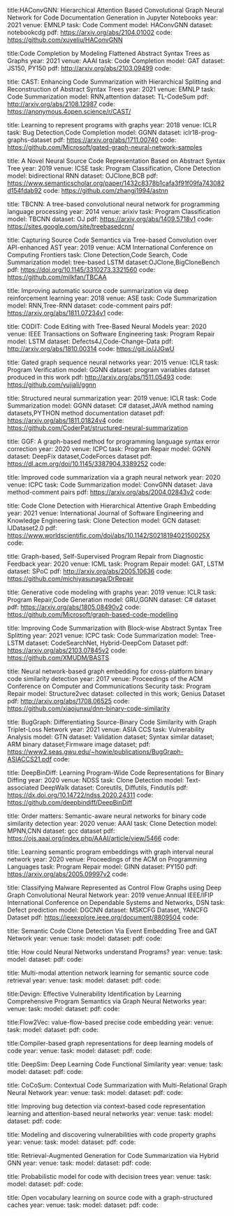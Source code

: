 title:HAConvGNN: Hierarchical Attention Based Convolutional Graph Neural Network for Code Documentation Generation in Jupyter Notebooks
year: 2021
venue: EMNLP
task: Code Comment
model: HAConvGNN
dataset: notebookcdg
pdf: https://arxiv.org/abs/2104.01002
code: https://github.com/xuyeliu/HAConvGNN

title:Code Completion by Modeling Flattened Abstract Syntax Trees as Graphs
year: 2021
venue: AAAI
task: Code Completion
model: GAT
dataset: JS150, PY150
pdf: http://arxiv.org/abs/2103.09499
code:

title: CAST: Enhancing Code Summarization with Hierarchical Splitting and Reconstruction of Abstract Syntax Trees
year: 2021
venue: EMNLP
task: Code Summarization
model: RNN,attention
dataset: TL-CodeSum
pdf: http://arxiv.org/abs/2108.12987
code: https://anonymous.4open.science/r/CAST/

title: Learning to represent programs with graphs
year: 2018
venue: ICLR
task: Bug Detection,Code Completion
model: GGNN
dataset: iclr18-prog-graphs-dataset
pdf: https://arxiv.org/abs/1711.00740
code: https://github.com/Microsoft/gated-graph-neural-network-samples

title: A Novel Neural Source Code Representation Based on Abstract Syntax Tree
year: 2019
venue: ICSE
task: Program Classification, Clone Detection
model: bidirectional RNN
dataset: OJClone,BCB
pdf: https://www.semanticscholar.org/paper/1432c8378b1cafa3f91f09fa743082d154fdab92
code: https://github.com/zhangj1994/astnn

title: TBCNN: A tree-based convolutional neural network for programming language processing
year: 2014
venue: arixiv
task: Program Classification
model: TBCNN
dataset: OJ
pdf: https://arxiv.org/abs/1409.5718v1
code: https://sites.google.com/site/treebasedcnn/

title: Capturing Source Code Semantics via Tree-based Convolution over API-enhanced AST
year: 2019
venue: ACM International Conference on Computing Frontiers
task: Clone Detection,Code Search, Code Summarization
model: tree-based LSTM
dataset:OJClone,BigCloneBench
pdf: https://doi.org/10.1145/3310273.3321560
code: https://github.com/milkfan/TBCAA

title: Improving automatic source code summarization via deep reinforcement learning
year: 2018
venue: ASE
task: Code Summarization
model: RNN,Tree-RNN
dataset: code-comment pairs
pdf: https://arxiv.org/abs/1811.07234v1
code:

title: CODIT: Code Editing with Tree-Based Neural Models
year: 2020
venue: IEEE Transactions on Software Engineering
task: Program Repair
model: LSTM
dataset: Defects4J,Code-Change-Data
pdf: http://arxiv.org/abs/1810.00314
code: https://git.io/JJGwU

title: Gated graph sequence neural networks
year: 2015
venue: ICLR
task: Program Verification
model: GGNN
dataset: program variables dataset produced in this work
pdf: http://arxiv.org/abs/1511.05493
code: https://github.com/yujiali/ggnn

title: Structured neural summarization
year: 2019
venue: ICLR
task: Code Summarization
model: GGNN
dataset: C# dataset,JAVA method naming datasets,PYTHON method documentation dataset
pdf: https://arxiv.org/abs/1811.01824v4
code: https://github.com/CoderPat/structured-neural-summarization

title: GGF: A graph-based method for programming language syntax error correction
year: 2020
venue: ICPC
task: Program Repair
model: GGNN
dataset: DeepFix dataset,CodeForces dataset
pdf: https://dl.acm.org/doi/10.1145/3387904.3389252
code:

title: Improved code summarization via a graph neural network
year: 2020
venue: ICPC
task: Code Summarization
model: ConvGNN
dataset: Java method-comment pairs
pdf: https://arxiv.org/abs/2004.02843v2
code:

title: Code Clone Detection with Hierarchical Attentive Graph Embedding
year: 2021
venue: International Journal of Software Engineering and Knowledge Engineering
task: Clone Detection
model: GCN
dataset: IJDataset2.0
pdf: https://www.worldscientific.com/doi/abs/10.1142/S021819402150025X
code:

title: Graph-based, Self-Supervised Program Repair from Diagnostic Feedback
year: 2020
venue: ICML
task: Program Repair
model: GAT, LSTM
dataset: SPoC
pdf: http://arxiv.org/abs/2005.10636
code: https://github.com/michiyasunaga/DrRepair

title: Generative code modeling with graphs
year: 2019
venue: ICLR
task: Program Repair,Code Generation
model: GRU,GGNN
dataset: C# dataset
pdf: https://arxiv.org/abs/1805.08490v2
code: https://github.com/Microsoft/graph-based-code-modelling

title: Improving Code Summarization with Block-wise Abstract Syntax Tree Splitting
year: 2021
venue: ICPC
task: Code Summarization
model: Tree-LSTM
dataset: CodeSearchNet, Hybrid-DeepCom Dataset
pdf: https://arxiv.org/abs/2103.07845v2
code: https://github.com/XMUDM/BASTS

title: Neural network-based graph embedding for cross-platform binary code similarity detection
year: 2017
venue: Proceedings of the ACM Conference on Computer and Communications Security
task: Program Repair
model: Structure2vec
dataset: collected in this work; Genius Dataset
pdf: http://arxiv.org/abs/1708.06525
code: https://github.com/xiaojunxu/dnn-binary-code-similarity

title: BugGraph: Differentiating Source-Binary Code Similarity with Graph Triplet-Loss Network
year: 2021
venue: ASIA CCS
task: Vulnerability Analysis
model: GTN
dataset: Validation dataset; Syntax similar dataset; ARM binary dataset;Firmware image dataset;
pdf: https://www2.seas.gwu.edu/~howie/publications/BugGraph-ASIACCS21.pdf
code:

title: DeepBinDiff: Learning Program-Wide Code Representations for Binary Diffing
year: 2020
venue: NDSS
task: Clone Detection
model: Text-associated DeepWalk
dataset: Coreutils, Diffutils, Findutils
pdf: https://dx.doi.org/10.14722/ndss.2020.24311
code: https://github.com/deepbindiff/DeepBinDiff

title: Order matters: Semantic-aware neural networks for binary code similarity detection
year: 2020
venue: AAAI
task: Clone Detection
model: MPNN,CNN
dataset: gcc dataset
pdf: https://ojs.aaai.org/index.php/AAAI/article/view/5466
code:

title: Learning semantic program embeddings with graph interval neural network
year: 2020
venue: Proceedings of the ACM on Programming Languages
task: Program Repair
model: GINN
dataset: PY150
pdf: https://arxiv.org/abs/2005.09997v2
code:

title: Classifying Malware Represented as Control Flow Graphs using Deep Graph Convolutional Neural Network
year: 2019
venue:Annual IEEE/IFIP International Conference on Dependable Systems and Networks, DSN
task: Defect prediction
model: DGCNN
dataset: MSKCFG Dataset, YANCFG Dataset
pdf: https://ieeexplore.ieee.org/document/8809504
code:

title: Semantic Code Clone Detection Via Event Embedding Tree and GAT Network
year:
venue:
task:
model:
dataset:
pdf:
code:

title: How could Neural Networks understand Programs?
year:
venue:
task:
model:
dataset:
pdf:
code:

title: Multi-modal attention network learning for semantic source code retrieval
year:
venue:
task:
model:
dataset:
pdf:
code:

title:Devign: Effective Vulnerability Identification by Learning Comprehensive Program Semantics via Graph Neural Networks
year:
venue:
task:
model:
dataset:
pdf:
code:

title:Flow2Vec: value-flow-based precise code embedding
year:
venue:
task:
model:
dataset:
pdf:
code:

title:Compiler-based graph representations for deep learning models of code
year:
venue:
task:
model:
dataset:
pdf:
code:

title: DeepSim: Deep Learning Code Functional Similarity
year:
venue:
task:
model:
dataset:
pdf:
code:

title: CoCoSum: Contextual Code Summarization with Multi-Relational Graph Neural Network
year:
venue:
task:
model:
dataset:
pdf:
code:

title: Improving bug detection via context-based code representation learning and attention-based neural networks
year:
venue:
task:
model:
dataset:
pdf:
code:

title: Modeling and discovering vulnerabilities with code property graphs
year:
venue:
task:
model:
dataset:
pdf:
code:

title: Retrieval-Augmented Generation for Code Summarization via Hybrid GNN
year:
venue:
task:
model:
dataset:
pdf:
code:

title: Probabilistic model for code with decision trees
year:
venue:
task:
model:
dataset:
pdf:
code:

title: Open vocabulary learning on source code with a graph-structured caches
year:
venue:
task:
model:
dataset:
pdf:
code:
